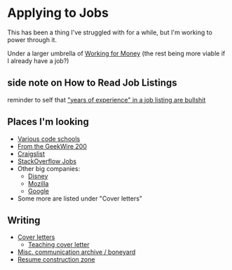 # Applying to Jobs

This has been a thing I've struggled with for a while, but I'm working to power through it.

Under a larger umbrella of [Working for Money](hxhvq-9gvj2-4daa7-0vrx7-wsmyr) (the rest being more viable if I already have a job?)

## side note on How to Read Job Listings

reminder to self that ["years of experience" in a job listing are bullshit](https://twitter.com/my2k/status/1151546915365896192)

## Places I'm looking

- [Various code schools](qbz7r-w1ybn-m78ra-4jeq9-pk9c5)
- [From the GeekWire 200](chabx-g970f-ycaxv-dyn0k-d75r1)
- [Craigslist](zz655-yj1q1-wdamm-z54mm-d5jg9)
- [StackOverflow Jobs](8v0yn-8v4r3-g793b-4zk42-rf2th)
- Other big companies:
  - [Disney](a4k9j-r17s9-er87c-4a2zc-w7xjn)
  - [Mozilla](1pm8s-6x03w-r39gt-0and3-tx2ww)
  - [Google](2286h-yh213-ha94w-2edv0-40cc6)
- Some more are listed under "Cover letters"

## Writing

- [Cover letters](mt08x-8n4yd-m080s-jrtn2-bptsr)
  - [Teaching cover letter](a37jr-3n92v-ps956-8hg7g-2cy6v)
- [Misc. communication archive / boneyard](jnja4-gp664-m7ara-cdfy1-r4zcw)
- [Resume construction zone](qgznq-4k24g-009pj-vn668-f9b88)
